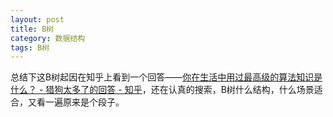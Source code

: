 ```yaml
---
layout: post
title: B树
category: 数据结构
tags: B树
---
```


总结下这B树起因在知乎上看到一个回答——[你在生活中用过最高级的算法知识是什么？ - 猎狗太多了的回答 - 知乎](https://www.zhihu.com/question/67860343/answer/257983083)，还在认真的搜索，B树什么结构，什么场景适合，又看一遍原来是个段子。